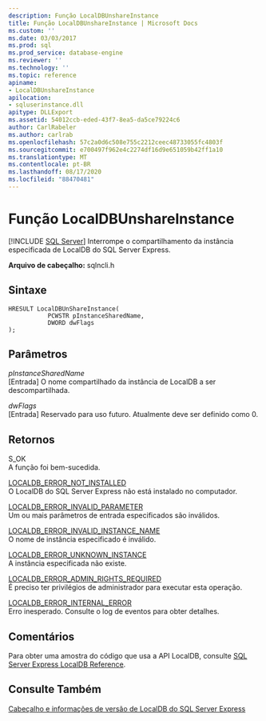 ```yaml
---
description: Função LocalDBUnshareInstance
title: Função LocalDBUnshareInstance | Microsoft Docs
ms.custom: ''
ms.date: 03/03/2017
ms.prod: sql
ms.prod_service: database-engine
ms.reviewer: ''
ms.technology: ''
ms.topic: reference
apiname:
- LocalDBUnshareInstance
apilocation:
- sqluserinstance.dll
apitype: DLLExport
ms.assetid: 54012ccb-eded-43f7-8ea5-da5ce79224c6
author: CarlRabeler
ms.author: carlrab
ms.openlocfilehash: 57c2a0d6c508e755c2212ceec48733055fc4803f
ms.sourcegitcommit: e700497f962e4c2274df16d9e651059b42ff1a10
ms.translationtype: MT
ms.contentlocale: pt-BR
ms.lasthandoff: 08/17/2020
ms.locfileid: "88470481"
---
```

# <a name="localdbunshareinstance-function"></a>Função LocalDBUnshareInstance
 [!INCLUDE [SQL Server](../../includes/applies-to-version/sqlserver.md)]
  Interrompe o compartilhamento da instância especificada de LocalDB do SQL Server Express.  
  
 **Arquivo de cabeçalho:** sqlncli.h  
  
## <a name="syntax"></a>Sintaxe  
  
```  
HRESULT LocalDBUnShareInstance(  
           PCWSTR pInstanceSharedName,   
           DWORD dwFlags   
);  
```  
  
## <a name="parameters"></a>Parâmetros  
 *pInstanceSharedName*  
 [Entrada] O nome compartilhado da instância de LocalDB a ser descompartilhada.  
  
 *dwFlags*  
 [Entrada] Reservado para uso futuro. Atualmente deve ser definido como 0.  
  
## <a name="returns"></a>Retornos  
 S_OK  
 A função foi bem-sucedida.  
  
 [LOCALDB_ERROR_NOT_INSTALLED](../../relational-databases/express-localdb-error-messages/localdb-error-not-installed.md)  
 O LocalDB do SQL Server Express não está instalado no computador.  
  
 [LOCALDB_ERROR_INVALID_PARAMETER](../../relational-databases/express-localdb-error-messages/localdb-error-invalid-parameter.md)  
 Um ou mais parâmetros de entrada especificados são inválidos.  
  
 [LOCALDB_ERROR_INVALID_INSTANCE_NAME](../../relational-databases/express-localdb-error-messages/localdb-error-invalid-instance-name.md)  
 O nome de instância especificado é inválido.  
  
 [LOCALDB_ERROR_UNKNOWN_INSTANCE](../../relational-databases/express-localdb-error-messages/localdb-error-unknown-instance.md)  
 A instância especificada não existe.  
  
 [LOCALDB_ERROR_ADMIN_RIGHTS_REQUIRED](../../relational-databases/express-localdb-error-messages/localdb-error-admin-rights-required.md)  
 É preciso ter privilégios de administrador para executar esta operação.  
  
 [LOCALDB_ERROR_INTERNAL_ERROR](../../relational-databases/express-localdb-error-messages/localdb-error-internal-error.md)  
 Erro inesperado. Consulte o log de eventos para obter detalhes.  
  
## <a name="remarks"></a>Comentários  
 Para obter uma amostra do código que usa a API LocalDB, consulte [SQL Server Express LocalDB Reference](../../relational-databases/sql-server-express-localdb-reference.md).  
  
## <a name="see-also"></a>Consulte Também  
 [Cabeçalho e informações de versão de LocalDB do SQL Server Express](../../relational-databases/express-localdb-instance-apis/sql-server-express-localdb-header-and-version-information.md)  
  
  
